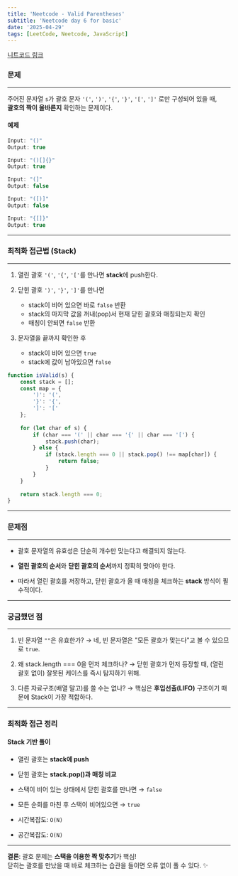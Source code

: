 ```yaml
---
title: 'Neetcode - Valid Parentheses'
subtitle: 'Neetcode day 6 for basic'
date: '2025-04-29'
tags: [LeetCode, Neetcode, JavaScript]
---
```


<span class='blogLink'>[니트코드 링크](https://neetcode.io/problems/validate-parentheses)</span>

### 문제

----

주어진 문자열 `s`가 괄호 문자 `'('`, `')'`, `'{'`, `'}'`, `'['`, `']'` 로만 구성되어 있을 때,  
**괄호의 짝이 올바른지** 확인하는 문제이다.

#### **예제**

```javascript
Input: "()"
Output: true

Input: "()[]{}"
Output: true

Input: "(]"
Output: false

Input: "([)]"
Output: false

Input: "{[]}"
Output: true
```

----

### 최적화 접근법 (Stack)

----

1. 열린 괄호 `'('`, `'{'`, `'['`를 만나면 **stack**에 push한다.

2. 닫힌 괄호 `')'`, `'}'`, `']'`를 만나면
   - stack이 비어 있으면 바로 `false` 반환
   - stack의 마지막 값을 꺼내(pop)서 현재 닫힌 괄호와 매칭되는지 확인
   - 매칭이 안되면 `false` 반환

3. 문자열을 끝까지 확인한 후
   - stack이 비어 있으면 `true`
   - stack에 값이 남아있으면 `false`

```javascript
function isValid(s) {
    const stack = [];
    const map = {
        ')': '(',
        '}': '{',
        ']': '['
    };
    
    for (let char of s) {
        if (char === '(' || char === '{' || char === '[') {
            stack.push(char);
        } else {
            if (stack.length === 0 || stack.pop() !== map[char]) {
                return false;
            }
        }
    }
    
    return stack.length === 0;
}
```

----

### 문제점

----

- 괄호 문자열의 유효성은 단순히 개수만 맞는다고 해결되지 않는다.

- **열린 괄호의 순서**와 **닫힌 괄호의 순서**까지 정확히 맞아야 한다.

- 따라서 열린 괄호를 저장하고, 닫힌 괄호가 올 때 매칭을 체크하는 **stack** 방식이 필수적이다.

----

### 궁금했던 점

----

1. 빈 문자열 `""`은 유효한가? → 네, 빈 문자열은 "모든 괄호가 맞는다"고 볼 수 있으므로 `true`.

2. 왜 stack.length === 0을 먼저 체크하나? → 닫힌 괄호가 먼저 등장할 때, (열린 괄호 없이) 잘못된 케이스를 즉시 탐지하기 위해.

3. 다른 자료구조(배열 말고)를 쓸 수는 없나? → 핵심은 **후입선출(LIFO)** 구조이기 때문에 Stack이 가장 적합하다.

----

### 최적화 접근 정리

#### **Stack 기반 풀이**

- 열린 괄호는 **stack에 push**
- 닫힌 괄호는 **stack.pop()과 매칭 비교**
- 스택이 비어 있는 상태에서 닫힌 괄호를 만나면 → `false`
- 모든 순회를 마친 후 스택이 비어있으면 → `true`

- 시간복잡도: `O(N)`
- 공간복잡도: `O(N)`

----

**결론**: 괄호 문제는 **스택을 이용한 짝 맞추기**가 핵심!  
닫히는 괄호를 만났을 때 바로 체크하는 습관을 들이면 오류 없이 풀 수 있다. ✨
